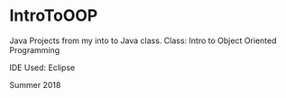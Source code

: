 # IntroToOOP 
Java Projects from my into to Java class.
Class: Intro to Object Oriented Programming

IDE Used: Eclipse

Summer 2018
